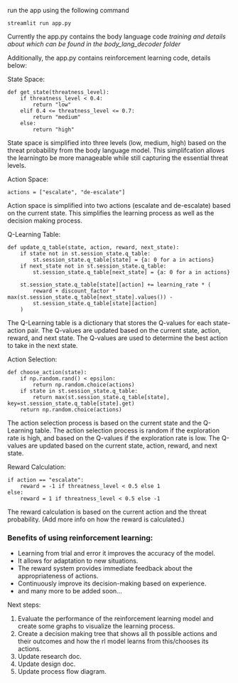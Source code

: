 run the app using the following command
```
streamlit run app.py
```

Currently the app.py contains the body language code *training and details about which can be found in the body_lang_decoder folder*

Additionally, the app.py contains reinforcement learning code, details below:

State Space:
```
def get_state(threatness_level):
    if threatness_level < 0.4:
        return "low"
    elif 0.4 <= threatness_level <= 0.7:
        return "medium"
    else:
        return "high"
```
State space is simplified into three levels (low, medium, high) based on the threat probability from the body language model. This simplifcation allows the learningto be more manageable while still capturing the essential threat levels.

Action Space:
```
actions = ["escalate", "de-escalate"]
```
Action space is simplified into two actions (escalate and de-escalate) based on the current state. This simplifies the learning process as well as the decision making process.

Q-Learning Table:
```
def update_q_table(state, action, reward, next_state):
    if state not in st.session_state.q_table:
        st.session_state.q_table[state] = {a: 0 for a in actions}
    if next_state not in st.session_state.q_table:
        st.session_state.q_table[next_state] = {a: 0 for a in actions}
    
    st.session_state.q_table[state][action] += learning_rate * (
        reward + discount_factor * max(st.session_state.q_table[next_state].values()) - 
        st.session_state.q_table[state][action]
    )
```
The Q-Learning table is a dictionary that stores the Q-values for each state-action pair. The Q-values are updated based on the current state, action, reward, and next state. The Q-values are used to determine the best action to take in the next state.

Action Selection:
```
def choose_action(state):
    if np.random.rand() < epsilon:
        return np.random.choice(actions)
    if state in st.session_state.q_table:
        return max(st.session_state.q_table[state], key=st.session_state.q_table[state].get)
    return np.random.choice(actions)
```
The action selection process is based on the current state and the Q-Learning table. The action selection process is random if the exploration rate is high, and based on the Q-values if the exploration rate is low. The Q-values are updated based on the current state, action, reward, and next state.

Reward Calculation:
```
if action == "escalate":
    reward = -1 if threatness_level < 0.5 else 1
else:
    reward = 1 if threatness_level < 0.5 else -1
```
The reward calculation is based on the current action and the threat probability. (Add more info on how the reward is calculated.)

### Benefits of using reinforcement learning:
- Learning from trial and error it improves the accuracy of the model.
- It allows for adaptation to new situations.
- The reward system provides immediate feedback about the appropriateness of actions.
- Continuously improve its decision-making based on experience.
- and many more to be added soon...


Next steps:
1. Evaluate the performance of the reinforcement learning model and create some graphs to visualize the learning process.
2. Create a decision making tree that shows all th possible actions and their outcomes and how the rl model learns from this/chooses its actions.
3. Update research doc.
4. Update design doc.
5. Update process flow diagram.

